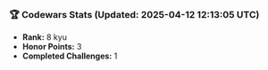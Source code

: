 ### 🏆 Codewars Stats (Updated: 2025-04-12 12:13:05 UTC)

- **Rank:** 8 kyu
- **Honor Points:** 3
- **Completed Challenges:** 1
